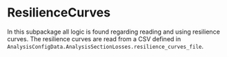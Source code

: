 # ResilienceCurves

In this subpackage all logic is found regarding reading and using resilience curves.
The resilience curves are read from a CSV defined in `AnalysisConfigData.AnalysisSectionLosses.resilience_curves_file`.